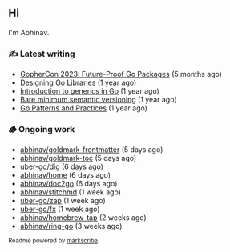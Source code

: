 ## Hi

I'm Abhinav.

### ✍️ Latest writing


- [GopherCon 2023: Future-Proof Go Packages](https://abhinavg.net/2023/09/27/future-proof-packages/) (5 months ago)
- [Designing Go Libraries](https://abhinavg.net/2022/12/06/designing-go-libraries/) (1 year ago)
- [Introduction to generics in Go](https://abhinavg.net/2022/11/23/generics-intro/) (1 year ago)
- [Bare minimum semantic versioning](https://abhinavg.net/2022/11/07/semver/) (1 year ago)
- [Go Patterns and Practices](https://abhinavg.net/2022/09/19/go-patterns-and-practices-talk/) (1 year ago)

### 🪵 Ongoing work


- [abhinav/goldmark-frontmatter](https://github.com/abhinav/goldmark-frontmatter) (5 days ago)
- [abhinav/goldmark-toc](https://github.com/abhinav/goldmark-toc) (5 days ago)
- [uber-go/dig](https://github.com/uber-go/dig) (6 days ago)
- [abhinav/home](https://github.com/abhinav/home) (6 days ago)
- [abhinav/doc2go](https://github.com/abhinav/doc2go) (6 days ago)
- [abhinav/stitchmd](https://github.com/abhinav/stitchmd) (1 week ago)
- [uber-go/zap](https://github.com/uber-go/zap) (1 week ago)
- [uber-go/fx](https://github.com/uber-go/fx) (1 week ago)
- [abhinav/homebrew-tap](https://github.com/abhinav/homebrew-tap) (2 weeks ago)
- [abhinav/ring-go](https://github.com/abhinav/ring-go) (3 weeks ago)

<sub>Readme powered by [markscribe](https://github.com/muesli/markscribe).</sub>
